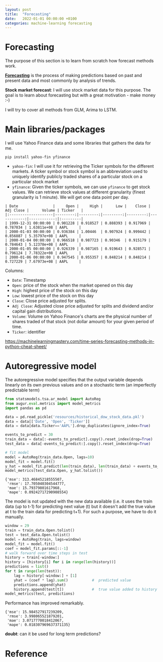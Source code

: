 ```yaml
---
layout: post
title:  "Forecasting"
date:   2022-01-01 00:00:00 +0100
categories: machine-learning forecasting
---
```


# Forecasting

The purpose of this section is to learn from scratch how forecast methods work.

**[Forecasting][1]** is the process of making predictions based on past and present data and most commonly by analysis of trends.

**Stock market forecast**: I will use stock market data for this purpose. The goal is to learn about forecasting 
but with a great motivation - make money :-) 

I will try to cover all methods from GLM, Arima to LSTM.

# Main libraries/packages

I will use Yahoo Finance data and some libraries that gathers the data for me.
```
pip install yahoo-fin yfinance
```

- `yahoo-fin`: I will use it for retrieving the Ticker symbols for the different markets. 
A ticker symbol or stock symbol is an abbreviation used to uniquely identify publicly 
traded shares of a particular stock on a particular stock market 
- `yfinance`: Given the ticker symbols, we can use `yfinance` to get stock values. We can retrieve stock values at
different granularity (finest granularity is 1 minute). We will get one data point per day.

```
| Date                |     Open |     High |      Low |    Close |   Adj Close |      Volume | Ticker   |
|:--------------------|---------:|---------:|---------:|---------:|------------:|------------:|:---------|
| 1999-12-31 00:00:00 | 0.901228 | 0.918527 | 0.888393 | 0.917969 |    0.787034 | 1.63811e+08 | AAPL     |
| 2000-01-03 00:00:00 | 0.936384 | 1.00446  | 0.907924 | 0.999442 |    0.856887 | 5.35797e+08 | AAPL     |
| 2000-01-04 00:00:00 | 0.966518 | 0.987723 | 0.90346  | 0.915179 |    0.784643 | 5.12378e+08 | AAPL     |
| 2000-01-05 00:00:00 | 0.926339 | 0.987165 | 0.919643 | 0.928571 |    0.796124 | 7.78322e+08 | AAPL     |
| 2000-01-06 00:00:00 | 0.947545 | 0.955357 | 0.848214 | 0.848214 |    0.727229 | 7.67973e+08 | AAPL     |
```

Columns:
- `Date`: Timestamp 
- `Open`: price of the stock when the market opened on this day
- `High`: highest price of the stock on this day
- `Low`: lowest price of the stock on this day
- `Close`: Close price adjusted for splits.
- `Adj Close`: Adjusted close price adjusted for splits and dividend and/or capital gain distributions.
- `Volume`: Volume on Yahoo Finance's charts are the physical number of shares traded of that stock (not dollar amount) for your given period of time.  
- `Ticker`: identifier

https://machinelearningmastery.com/time-series-forecasting-methods-in-python-cheat-sheet/

# Autoregressive model

The autoregressive model specifies that the output variable depends linearly on its own previous values and on a stochastic term (an imperfectly predictable term)

```python
from statsmodels.tsa.ar_model import AutoReg
from augur.eval.metrics import model_metrics
import pandas as pd

data = pd.read_pickle('resources/historical_dow_stock_data.pkl')
data = data[['Date', 'Open', 'Ticker']]
data = data[data.Ticker=='AAPL'].drop_duplicates(ignore_index=True)

events_to_predict = 30
train_data = data[:-events_to_predict].copy().reset_index(drop=True)
test_data = data[-events_to_predict:].copy().reset_index(drop=True)

# fit model
model = AutoReg(train_data.Open, lags=10)
model_fit = model.fit()
y_hat = model_fit.predict(len(train_data), len(train_data) + events_to_predict - 1)
model_metrics(test_data.Open, y_hat.tolist())
```

```
{'mse': 313.46845218555507,
 'rmse': 17.705040304544777,
 'mae': 15.79379801617968,
 'mape': 0.09242717290908554}
```

The model is not updated with the new data available (i.e. it uses the train data (up to t-1) for predicting 
next value (t) but it doesn't add the true value at t to the train data for predicting t+1). 
For such a purpose, we have to do it manually. 

```python
window = 29
train = train_data.Open.tolist()
test = test_data.Open.tolist()
model = AutoReg(train, lags=window)
model_fit = model.fit()
coef = model_fit.params[::-1]
# walk forward over time steps in test
history = train[-window:]
history = [history[i] for i in range(len(history))]
predictions = list()
for t in range(len(test)):
    lag = history[-window:] + [1]
    yhat = (coef * lag).sum()           #  predicted value
    predictions.append(yhat)
    history.append(test[t])             #  true value added to history 
model_metrics(test, predictions)
```
Performance has improved remarkably.
```
{'mse': 15.984527917239209,
 'rmse': 3.998065521879201,
 'mae': 3.0717770018412067,
 'mape': 0.018307969637371135}
```
**doubt**: can it be used for long term predictions?

# Reference
[1]: https://en.wikipedia.org/wiki/Forecasting
